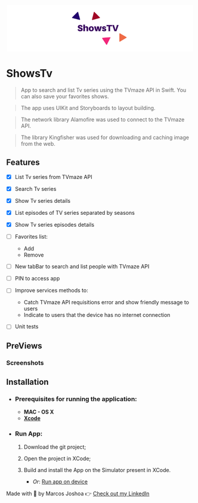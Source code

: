 <p align="center">
<a href="https://github.com/Joshoa/showstv/blob/main/media/showstv_tag.png"><img src="https://github.com/Joshoa/showstv/blob/main/media/showstv_tag.png?raw=true" style="width: 500px; max-width: 100%; height: auto" title="ShowsTv" alt="ShowsTv" /></a>
</p>

# ShowsTv
> App to search and list Tv series using the TVmaze API in Swift. You can also save your favorites shows.

> The app uses UIKit and Storyboards to layout building.

> The network library Alamofire was used to connect to the TVmaze API.

> The library Kingfisher was used for downloading and caching image from the web.

## Features

- [x] List Tv series from TVmaze API
- [x] Search Tv series
- [x] Show Tv series details
- [x] List episodes of TV series separated by seasons
- [x] Show Tv series episodes details
- [ ] Favorites list:
    * Add
    * Remove
- [ ] New tabBar to search and list people with TVmaze API
- [ ] PIN to access app
- [ ] Improve services methods to:
    * Catch TVmaze API requisitions error and show friendly message to users
    * Indicate to users that the device has no internet connection
- [ ] Unit tests



## PreViews


### Screenshots



## Installation

- ### Prerequisites for running the application:

    * **MAC - OS X**
    * [**Xcode**](https://apps.apple.com/us/app/xcode/id497799835?mt=12)

- ### Run App:
    1. Download the git project;
    2. Open the project in XCode;
    3. Build and install the App on the Simulator present in XCode.

        *  *Or*: [Run app on device](https://developer.apple.com/documentation/xcode/running_your_app_in_the_simulator_or_on_a_device)

Made with 🖤 by Marcos Joshoa 👉 [Check out my LinkedIn](https://www.linkedin.com/in/mrmjop/)